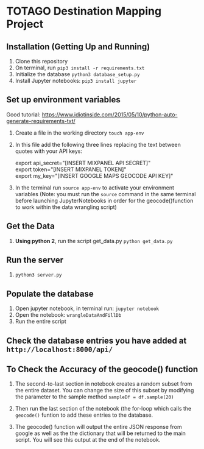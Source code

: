 # TOTAGO Destination Mapping Project

## Installation (Getting Up and Running)
1. Clone this repository
2. On terminal, run `pip3 install -r requirements.txt`
3. Initialize the database `python3 database_setup.py`
3. Install Jupyter notebooks: `pip3 install jupyter`

## Set up environment variables
Good tutorial: https://www.idiotinside.com/2015/05/10/python-auto-generate-requirements-txt/

1. Create a file in the working directory `touch app-env`
2. In this file add the following three lines replacing the text between quotes with your API keys:

    export api_secret="[INSERT MIXPANEL API SECRET]"  
    export token="[INSERT MIXPANEL TOKEN]"  
    export my_key="[INSERT GOOGLE MAPS GEOCODE API KEY]"  

3. In the terminal run `source app-env` to activate your environment variables (Note: you must run the `source` command in the same terminal before launching JupyterNotebooks in order for the geocode()function to work within the data wrangling script)

## Get the Data
1. <strong>Using python 2</strong>, run the script get_data.py `python get_data.py`

## Run the server
1. `python3 server.py`

## Populate the database
1. Open jupyter notebook, in terminal run: `jupyter notebook`
2. Open the notebook: `wrangleDataAndFillDb`
3. Run the entire script

## Check the database entries you have added at `http://localhost:8000/api/`

## To Check the Accuracy of the geocode() function

1. The second-to-last section in notebook creates a random subset from the entire dataset. You can change the size of this subset by modifying the parameter to the sample method `sampleDf = df.sample(20)`

2. Then run the last section of the notebook (the for-loop which calls the `geocode()` funtion to add these entries to the database.

3. The geocode() function will output the entire JSON response from google as well as the the dictionary that will be returned to the main script. You will see this output at the end of the notebook.